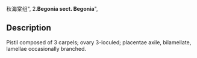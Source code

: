 秋海棠组",
2.**Begonia sect. Begonia**",

## Description
Pistil composed of 3 carpels; ovary 3-loculed; placentae axile, bilamellate, lamellae occasionally branched.
